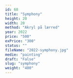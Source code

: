 ```yaml
---
id: 68
title: "Symphony"
height: 20
width: 20
method: "Akryl på lærred"
year: 2022
price: "500"
exPrice: "300"
status: ""
fileName: "2022-symphony.jpg"
medie: "painting"
draft: "False"
slug: "symphony"
weight: "400"
---
```


